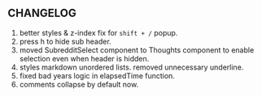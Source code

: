 ## CHANGELOG

1. better styles & z-index fix for `shift + /` popup.
2. press h to hide sub header.
3. moved SubredditSelect component to Thoughts component to enable selection even when header is hidden.
4. styles markdown unordered lists. removed unnecessary underline.
5. fixed bad years logic in elapsedTime function.
6. comments collapse by default now.
